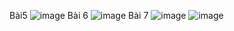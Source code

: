 Bài5
![image](https://github.com/ChiNguyenHuu/HUIT_CT4_T7-12_THKTLT/assets/134642964/334c3f8c-b697-4be1-8a24-00d602caf2c2)
Bài 6
![image](https://github.com/ChiNguyenHuu/HUIT_CT4_T7-12_THKTLT/assets/134642964/e7ad169d-d425-4244-a032-9c8de868e6a1)
Bài 7 
![image](https://github.com/ChiNguyenHuu/HUIT_CT4_T7-12_THKTLT/assets/134642964/b4802fa2-e48e-45e0-818b-1028839dfb2d)
![image](https://github.com/ChiNguyenHuu/HUIT_CT4_T7-12_THKTLT/assets/134642964/46572ae7-c878-45a4-b5d5-c925f1653fd7)

